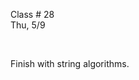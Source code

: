 <div class="lecture2">

<div class="column_date">
<p markdown="block">

Class # 28 <br>
Thu, 5/9



</p>
</div>

<div class="column_materials">
<p markdown="block">
<br/>

Finish with string algorithms.


<br>

</p>
</div>

<div class="column_assign">
<p markdown="block">



</p>
</div>

</div>
